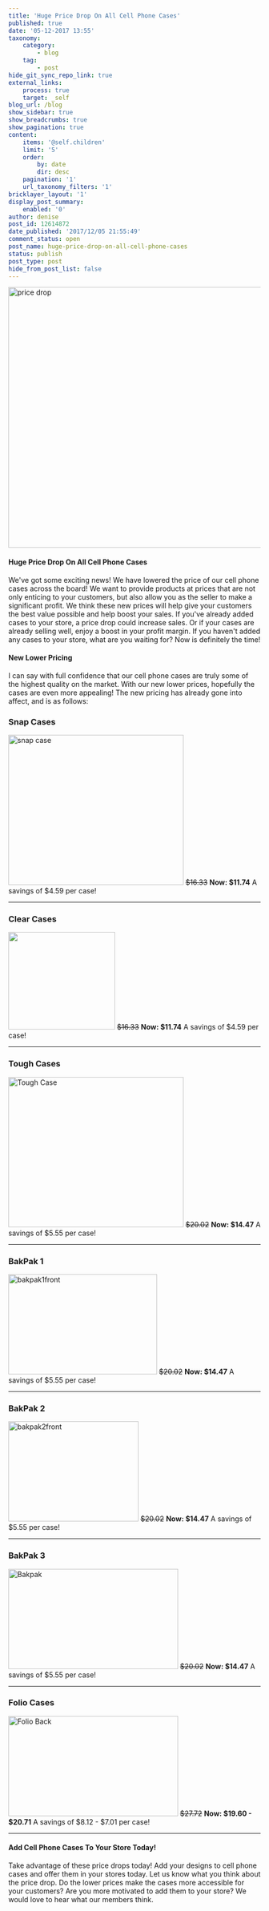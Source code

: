 ```yaml
---
title: 'Huge Price Drop On All Cell Phone Cases'
published: true
date: '05-12-2017 13:55'
taxonomy:
    category:
        - blog
    tag:
        - post
hide_git_sync_repo_link: true
external_links:
    process: true
    target: _self
blog_url: /blog
show_sidebar: true
show_breadcrumbs: true
show_pagination: true
content:
    items: '@self.children'
    limit: '5'
    order:
        by: date
        dir: desc
    pagination: '1'
    url_taxonomy_filters: '1'
bricklayer_layout: '1'
display_post_summary:
    enabled: '0'
author: denise
post_id: 12614872
date_published: '2017/12/05 21:55:49'
comment_status: open
post_name: huge-price-drop-on-all-cell-phone-cases
status: publish
post_type: post
hide_from_post_list: false
---
```


<img src="https://printaura.com/wp-content/uploads/2017/12/price-drop.jpg" alt="price drop" width="1000" height="521" class="alignnone size-full wp-image-12617271" />

<h4>Huge Price Drop On All Cell Phone Cases</h4>
We've got some exciting news! We have lowered the price of our cell phone cases across the board! We want to provide products at prices that are not only enticing to your customers, but also allow you as the seller to make a significant profit. We think these new prices will help give your customers the best value possible and help boost your sales. If you've already added cases to your store, a price drop could increase sales. Or if your cases are already selling well, enjoy a boost in your profit margin. If you haven't added any cases to your store, what are you waiting for? Now is definitely the time!
<h4>New Lower Pricing</h4>
I can say with full confidence that our cell phone cases are truly some of the highest quality on the market. With our new lower prices, hopefully the cases are even more appealing! The new pricing has already gone into affect, and is as follows:
<h3>Snap Cases</h3>
<img src="https://printaura.com/wp-content/uploads/2016/08/snap-case-e1504034414632.jpg" alt="snap case" width="350" height="300" class="alignnone size-full wp-image-2642748" />
<span style="text-decoration: line-through;">$16.33</span> 
<strong>Now: $11.74</strong>
A savings of $4.59 per case!

<hr />

<h3>Clear Cases</h3>
<img class="wp-image-9995523 alignnone" src="https://printaura.com/wp-content/uploads/2017/08/iphone-6-clear-case-1-641x1024-1-300x275.png" width="213" height="195" />
<span style="text-decoration: line-through;">$16.33</span> 
<strong>Now: $11.74</strong>
A savings of $4.59 per case!

<hr />

<h3>Tough Cases</h3>
<img src="https://printaura.com/wp-content/uploads/2016/08/Tough-Case-e1504034401590.jpg" alt="Tough Case" width="350" height="300" class="alignnone size-full wp-image-2642751" />
<span style="text-decoration: line-through;">$20.02</span> 
<strong>Now: $14.47</strong>
A savings of $5.55 per case!

<hr />

<h3>BakPak 1</h3>
<img src="https://printaura.com/wp-content/uploads/2016/08/bakpak1front-1024x689.png" alt="bakpak1front" width="297" height="200" />
<span style="text-decoration: line-through;">$20.02</span>
<strong>Now: $14.47</strong>
A savings of $5.55 per case!

<hr />

<h3>BakPak 2</h3>
<img src="https://printaura.com/wp-content/uploads/2016/08/bakpak2front-1024x788.png" alt="bakpak2front" width="260" height="200" />
<span style="text-decoration: line-through;">$20.02</span>
<strong>Now: $14.47</strong>
A savings of $5.55 per case!

<hr />

<h3>BakPak 3</h3>
<img src="https://printaura.com/wp-content/uploads/2016/08/Bakpak.jpg" alt="Bakpak" width="339" height="200" />
<span style="text-decoration: line-through;">$20.02</span>
<strong>Now: $14.47</strong>
A savings of $5.55 per case!

<hr />

<h3>Folio Cases</h3>
<img src="https://printaura.com/wp-content/uploads/2016/08/Folio-Back.jpg" alt="Folio Back" width="339" height="200" />
<span style="text-decoration: line-through;">$27.72</span>
<strong>Now: $19.60 - $20.71</strong>
A savings of $8.12 - $7.01 per case!

<hr />

<h4>Add Cell Phone Cases To Your Store Today!</h4>
Take advantage of these price drops today! Add your designs to cell phone cases and offer them in your stores today. Let us know what you think about the price drop. Do the lower prices make the cases more accessible for your customers? Are you more motivated to add them to your store? We would love to hear what our members think.

